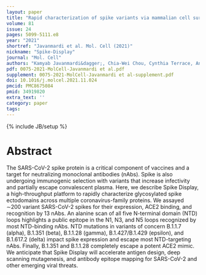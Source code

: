 ```yaml
---
layout: paper
title: "Rapid characterization of spike variants via mammalian cell surface display"
volume: 81
issue: 24
pages: 5099-5111.e8
year: "2021"
shortref: "Javanmardi et al. Mol. Cell (2021)"
nickname: "Spike-Display"
journal: "Mol. Cell"
authors: "Kamyab Javanmardi&dagger;, Chia-Wei Chou, Cynthia Terrace, Ankur Annapareddy, Tamer S. Kaoud, Qingqing Guo, Josh Lutgens, Hayley Zorkic, Andrew P. Horton, Elizabeth C. Gardner, Giaochau Nguyen, Daniel R. Boutz, Jule Goike, Will N. Voss, Hung-Che Kuo, Kevin N. Dalby, Jimmy D. Gollihar & Ilya J. Finkelstein&dagger; (&dagger; co-corresponding)"
pdf: 0075-2021-MolCell-Javanmardi et al.pdf
supplement: 0075-2021-MolCell-Javanmardi et al-supplement.pdf
doi: 10.1016/j.molcel.2021.11.024
pmcid: PMC8675084
pmid: 34919820
extra_text: ''
category: paper
tags:
---
```

{% include JB/setup %}

# Abstract
The SARS-CoV-2 spike protein is a critical component of vaccines and a target for neutralizing monoclonal antibodies (nAbs). Spike is also undergoing immunogenic selection with variants that increase infectivity and partially escape convalescent plasma. Here, we describe Spike Display, a high-throughput platform to rapidly characterize glycosylated spike ectodomains across multiple coronavirus-family proteins. We assayed ∼200 variant SARS-CoV-2 spikes for their expression, ACE2 binding, and recognition by 13 nAbs. An alanine scan of all five N-terminal domain (NTD) loops highlights a public epitope in the N1, N3, and N5 loops recognized by most NTD-binding nAbs. NTD mutations in variants of concern B.1.1.7 (alpha), B.1.351 (beta), B.1.1.28 (gamma), B.1.427/B.1.429 (epsilon), and B.1.617.2 (delta) impact spike expression and escape most NTD-targeting nAbs. Finally, B.1.351 and B.1.1.28 completely escape a potent ACE2 mimic. We anticipate that Spike Display will accelerate antigen design, deep scanning mutagenesis, and antibody epitope mapping for SARS-CoV-2 and other emerging viral threats.